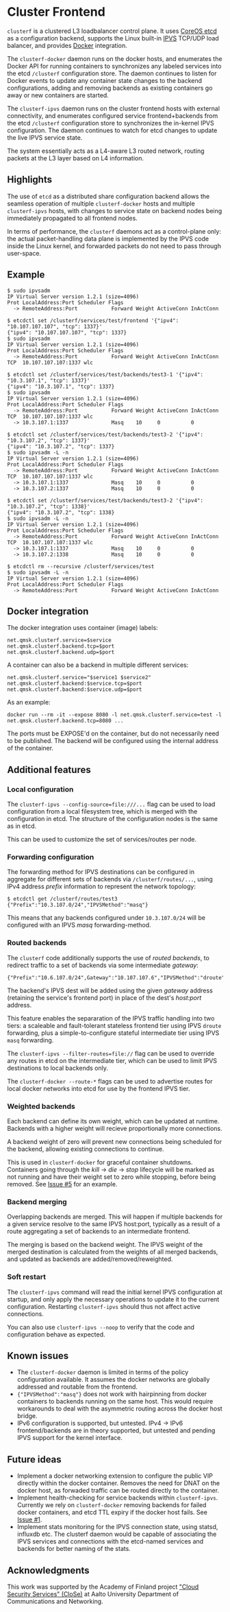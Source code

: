 # Cluster Frontend

`clusterf` is a clustered L3 loadbalancer control plane.
It uses [CoreOS etcd](https://github.com/coreos/etcd) as a configuration backend, supports the Linux built-in [IPVS](http://www.linuxvirtualserver.org/software/ipvs.html) TCP/UDP load balancer, and provides [Docker](https://www.docker.com/) integration.

The `clusterf-docker` daemon runs on the docker hosts, and enumerates the Docker API for running containers to synchronizes any labeled services into the etcd `/clusterf` configuration store. The daemon continues to listen for Docker events to update any container state changes to the backend configurations, adding and removing backends as existing containers go away or new containers are started.

The `clusterf-ipvs` daemon runs on the cluster frontend hosts with external connectivity, and enumerates configured service frontend+backends from the etcd `/clusterf` configuration store to synchronizes the in-kernel IPVS configuration. The daemon continues to watch for etcd changes to update the live IPVS service state.

The system essentially acts as a L4-aware L3 routed network, routing packets at the L3 layer based on L4 information.

## Highlights

The use of `etcd` as a distributed share configuration backend allows the seamless operation of multiple `clusterf-docker` hosts and multiple `clusterf-ipvs` hosts, with changes to service state on backend nodes being immediately propagated to all frontend nodes.

In terms of performance, the `clusterf` daemons act as a control-plane only: the actual packet-handling data plane is implemented by the IPVS code inside the Linux kernel, and forwarded packets do not need to pass through user-space.

## Example

    $ sudo ipvsadm
    IP Virtual Server version 1.2.1 (size=4096)
    Prot LocalAddress:Port Scheduler Flags
      -> RemoteAddress:Port           Forward Weight ActiveConn InActConn
      
    $ etcdctl set /clusterf/services/test/frontend '{"ipv4": "10.107.107.107", "tcp": 1337}'
    {"ipv4": "10.107.107.107", "tcp": 1337}
    $ sudo ipvsadm
    IP Virtual Server version 1.2.1 (size=4096)
    Prot LocalAddress:Port Scheduler Flags
      -> RemoteAddress:Port           Forward Weight ActiveConn InActConn
    TCP  10.107.107.107:1337 wlc

    $ etcdctl set /clusterf/services/test/backends/test3-1 '{"ipv4": "10.3.107.1", "tcp": 1337}'
    {"ipv4": "10.3.107.1", "tcp": 1337}
    $ sudo ipvsadm
    IP Virtual Server version 1.2.1 (size=4096)
    Prot LocalAddress:Port Scheduler Flags
      -> RemoteAddress:Port           Forward Weight ActiveConn InActConn
    TCP  10.107.107.107:1337 wlc
      -> 10.3.107.1:1337              Masq    10     0          0         

    $ etcdctl set /clusterf/services/test/backends/test3-2 '{"ipv4": "10.3.107.2", "tcp": 1337}'
    {"ipv4": "10.3.107.2", "tcp": 1337}
    $ sudo ipvsadm -L -n
    IP Virtual Server version 1.2.1 (size=4096)
    Prot LocalAddress:Port Scheduler Flags
      -> RemoteAddress:Port           Forward Weight ActiveConn InActConn
    TCP  10.107.107.107:1337 wlc
      -> 10.3.107.1:1337              Masq    10     0          0         
      -> 10.3.107.2:1337              Masq    10     0          0         

    $ etcdctl set /clusterf/services/test/backends/test3-2 '{"ipv4": "10.3.107.2", "tcp": 1338}'
    {"ipv4": "10.3.107.2", "tcp": 1338}
    $ sudo ipvsadm -L -n
    IP Virtual Server version 1.2.1 (size=4096)
    Prot LocalAddress:Port Scheduler Flags
      -> RemoteAddress:Port           Forward Weight ActiveConn InActConn
    TCP  10.107.107.107:1337 wlc
      -> 10.3.107.1:1337              Masq    10     0          0         
      -> 10.3.107.2:1338              Masq    10     0          0         

    $ etcdctl rm --recursive /clusterf/services/test
    $ sudo ipvsadm -L -n
    IP Virtual Server version 1.2.1 (size=4096)
    Prot LocalAddress:Port Scheduler Flags
      -> RemoteAddress:Port           Forward Weight ActiveConn InActConn

## Docker integration

The docker integration uses container (image) labels:

    net.qmsk.clusterf.service=$service
    net.qmsk.clusterf.backend.tcp=$port
    net.qmsk.clusterf.backend.udp=$port

A container can also be a backend in multiple different services:

    net.qmsk.clusterf.service="$service1 $service2"
    net.qmsk.clusterf.backend:$service.tcp=$port
    net.qmsk.clusterf.backend:$service.udp=$port

As an example:

    docker run --rm -it --expose 8080 -l net.qmsk.clusterf.service=test -l net.qmsk.clusterf.backend.tcp=8080 ...

The ports must be EXPOSE'd on the container, but do not necessarily need to be published. The backend will be configured using the internal address of the container.

## Additional features

### Local configuration

The `clusterf-ipvs --config-source=file:///...` flag can be used to load configuration from a local filesystem tree, which is merged with the configuration in etcd. The structure of the configuration nodes is the same as in etcd.

This can be used to customize the set of services/routes per node.

### Forwarding configuration

The forwarding method for IPVS destinations can be configured in aggregate for different sets of backends via `/clusterf/routes/...`, using IPv4 address *prefix* information to represent the network topology:

    $ etcdctl get /clusterf/routes/test3
    {"Prefix":"10.3.107.0/24","IPVSMethod":"masq"}

This means that any backends configured under `10.3.107.0/24` will be configured with an IPVS *masq* forwarding-method.

### Routed backends

The `clusterf` code additionally supports the use of *routed backends*, to redirect traffic to a set of backends via some intermediate *gateway*:

    {"Prefix":"10.6.107.0/24",Gateway":"10.107.107.6","IPVSMethod":"droute"}

The backend's IPVS dest will be added using the given *gateway* address (retaining the service's frontend port) in place of the dest's *host:port* address.

This feature enables the separaration of the IPVS traffic handling into two tiers: a scaleable and fault-tolerant stateless frontend tier using IPVS `droute` forwarding, plus a simple-to-configure stateful intermediate tier using IPVS `masq` forwarding.

The `clusterf-ipvs --filter-routes=file://` flag can be used to override any routes in etcd on the intermediate tier, which can be used to limit IPVS destinations to local backends only.

The `clusterf-docker --route-*` flags can be used to advertise routes for local docker networks into etcd for use by the frontend IPVS tier.

### Weighted backends

Each backend can define its own weight, which can be updated at runtime. Backends with a higher weight will recieve proportionally more connections.

A backend weight of zero will prevent new connections being scheduled for the backend, allowing existing connections to continue.

This is used in `clusterf-docker` for graceful container shutdowns. Containers going through the *kill* -> *die* -> *stop* lifecycle will be marked as not running and have their weight set to zero while stopping, before being removed. See [Issue #5](https://github.com/qmsk/clusterf/issues/5) for an example.

### Backend merging

Overlapping backends are merged. This will happen if multiple backends for a given service resolve to the same IPVS host:port, typically as a result of a route aggregating a set of backends to an intermediate frontend.

The merging is based on the backend weight. The IPVS weight of the merged destination is calculated from the weights of all merged backends, and updated as backends are added/removed/reweighted.

### Soft restart

The `clusterf-ipvs` command will read the initial kernel IPVS configuration at startup, and only apply the necessary operations to update it to the current configuration. Restarting `clusterf-ipvs` should thus not affect active connections.

You can also use `clusterf-ipvs --noop` to verify that the code and configuration behave as expected.

## Known issues

*   The `clusterf-docker` daemon is limited in terms of the policy configuration available. It assumes the docker networks are globally addressed and routable from the frontend.
*   `{"IPVSMethod":"masq"}` does not work with hairpinning from docker containers to backends running on the same host. This would require workarounds to deal with the asymmetric routing across the docker host bridge.
*   IPv6 configuration is supported, but untested. IPv4 -> IPv6 frontend/backends are in theory supported, but untested and pending IPVS support for the kernel interface.

## Future ideas

*   Implement a docker networking extension to configure the public VIP directly within the docker container.
    Removes the need for DNAT on the docker host, as forwaded traffic can be routed directly to the container.
*   Implement health-checking for service backends within `clusterf-ipvs`. Currently we rely on `clusterf-docker` removing backends for failed docker containers, and etcd TTL expiry if the docker host fails. See [Issue #1](https://github.com/qmsk/clusterf/issues/1).
*   Implement stats monitoring for the IPVS connection state, using statsd, influxdb etc.
    The clusterf daemon would be capable of associating the IPVS services and connections with the etcd-named services and backends for better naming of the stats.

## Acknowledgments

This work was supported by the Academy of Finland project ["Cloud Security Services" (CloSe)](https://wiki.aalto.fi/display/CloSeProject/CloSe+Project+Public+Homepage) at Aalto University Department of Communications and Networking.
